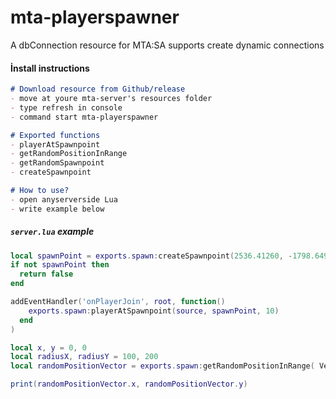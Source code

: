 # mta-playerspawner
A dbConnection resource for MTA:SA supports create dynamic connections


#### İnstall instructions
```markdown
# Download resource from Github/release
- move at youre mta-server's resources folder
- type refresh in console
- command start mta-playerspawner
```

```markdown
# Exported functions
- playerAtSpawnpoint
- getRandomPositionInRange
- getRandomSpawnpoint
- createSpawnpoint
```

```markdown
# How to use?
- open anyserverside Lua
- write example below
```

##### `server.lua` example
```lua
local spawnPoint = exports.spawn:createSpawnpoint(2536.41260, -1798.64929, 12.54688)
if not spawnPoint then
  return false
end

addEventHandler('onPlayerJoin', root, function()
    exports.spawn:playerAtSpawnpoint(source, spawnPoint, 10)
  end
)

local x, y = 0, 0
local radiusX, radiusY = 100, 200
local randomPositionVector = exports.spawn:getRandomPositionInRange( Vector2(x, y), Vector2(math.random(0, radiusX), math.random(0, radiusY)) )

print(randomPositionVector.x, randomPositionVector.y)
```
